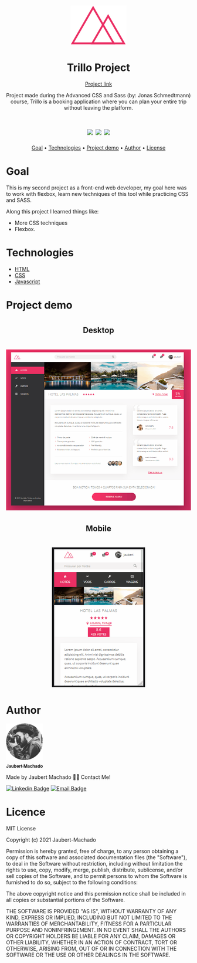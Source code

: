 <h1 align="center">
<img src="/img/logo.png">
  </h1>
  
<h1 align="center"> Trillo Project </h1> 
<p align="center"><a href="https://jaubert-machado.github.io/trillo/">Project link</a></p>

<p align="center"> Project made during the Advanced CSS and Sass (by: Jonas Schmedtmann) course, Trillo is a booking application where you can plan your entire trip without leaving the platform. </p>
<h1 align="center">
  <img src="https://img.shields.io/badge/study-portfolio-green">
  <img src="https://img.shields.io/badge/material-course-informational">  
  <img src="https://img.shields.io/badge/in-progress-informational">
</h1>
  
  
<p align="center">
 <a href="#objetivo">Goal</a> •
 <a href="#tecnologias">Technologies</a> • 
  <a href="#demo">Project demo</a> • 
  <a href="#autor">Author</a> • 
 <a href="#licence">License</a>
 
</p>

<h1 id="objetivo">Goal</h1>

<p> This is my second project as a front-end web developer, my goal here was to work with flexbox, learn new techniques of this tool while practicing CSS and SASS.

Along this project I learned things like: 
<ul>
  <li>More CSS techniques</li>
  <li>Flexbox.</li>
  </p>
</ul>  

<h1 id="tecnologias">Technologies </h1>

<ul>
  <li><a href="https://developer.mozilla.org/pt-BR/docs/Web/HTML"> HTML </a></li>
  <li> <a href="https://developer.mozilla.org/pt-BR/docs/Web/CSS"> CSS </a> </li>
<li> <a href="https://developer.mozilla.org/pt-BR/docs/Web/JavaScript"> Javascript </a> </li>
  </ul>
<h1 id="demo">Project demo</h1>

<h1 align="center">
  <h2 align="center">Desktop</h2>
  <h1 align="center">
  <img src="/gifs/trillo.gif">
    </h1>
  <h2 align="center">Mobile</h2>
  <h1 align="center">
  <img src="/gifs/trillo2.gif">
</h1>


<h1 id="autor"> Author </h1>

<a href="https://twitter.com/JaubertMachado">
 <img src="/img/foto-modified.png" width="100px;" alt=""/>
 <br />
 <sub><b>Jaubert Machado</b></sub></a> <a href="
foto-modified.png "></a>


Made by Jaubert Machado 👋🏽 Contact Me!

[![Linkedin Badge](https://img.shields.io/badge/-Jaubert-blue?style=flat-square&logo=Linkedin&logoColor=white&link=www.linkedin.com/in/jaubert-machado)](https://linkedin.com/in/jaubert-machado) 
[![Email Badge](https://img.shields.io/badge/-jaubertmv@hotmail.com-c14438?style=flat-square&logo=Hotmail&logoColor=white&link=mailto:jaubertmv@outlook.com)](mailto:jaubertmv@hotmail.com)  

<h1 id="licence"> Licence </h1>

<p> 
  MIT License

Copyright (c) 2021 Jaubert-Machado

Permission is hereby granted, free of charge, to any person obtaining a copy
of this software and associated documentation files (the "Software"), to deal
in the Software without restriction, including without limitation the rights
to use, copy, modify, merge, publish, distribute, sublicense, and/or sell
copies of the Software, and to permit persons to whom the Software is
furnished to do so, subject to the following conditions:

The above copyright notice and this permission notice shall be included in all
copies or substantial portions of the Software.

THE SOFTWARE IS PROVIDED "AS IS", WITHOUT WARRANTY OF ANY KIND, EXPRESS OR
IMPLIED, INCLUDING BUT NOT LIMITED TO THE WARRANTIES OF MERCHANTABILITY,
FITNESS FOR A PARTICULAR PURPOSE AND NONINFRINGEMENT. IN NO EVENT SHALL THE
AUTHORS OR COPYRIGHT HOLDERS BE LIABLE FOR ANY CLAIM, DAMAGES OR OTHER
LIABILITY, WHETHER IN AN ACTION OF CONTRACT, TORT OR OTHERWISE, ARISING FROM,
OUT OF OR IN CONNECTION WITH THE SOFTWARE OR THE USE OR OTHER DEALINGS IN THE
SOFTWARE. </p>
